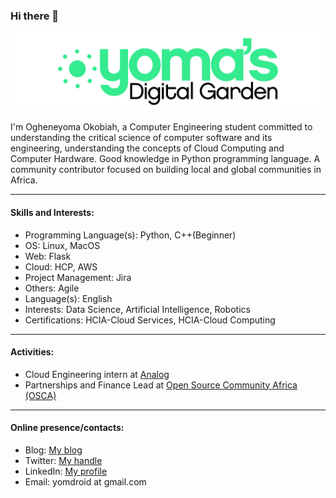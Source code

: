 ### Hi there 👋

![yoma](https://github.com/Yomdroid/Yomdroid/raw/master/yomsocial.png)


I'm Ogheneyoma Okobiah, a Computer Engineering student committed to understanding the critical science of computer software and its engineering, understanding the concepts of Cloud Computing and Computer Hardware. Good knowledge in Python programming language. A community contributor focused on building local and global communities in Africa.

---
#### Skills and Interests:
- Programming Language(s): Python, C++(Beginner)
- OS: Linux, MacOS
- Web: Flask
- Cloud: HCP, AWS
- Project Management: Jira
- Others: Agile
- Language(s): English
- Interests: Data Science, Artificial Intelligence, Robotics
- Certifications: HCIA-Cloud Services, HCIA-Cloud Computing

---
#### Activities:
- Cloud Engineering intern at [Analog](https://analogteams.com)
- Partnerships and Finance Lead at [Open Source Community Africa (OSCA)](https://oscafrica.org)
---

#### Online presence/contacts:
- Blog: [My blog](www.yomaokobiah.com)
- Twitter: [My handle](https://twitter.com/yomdroid)
- LinkedIn: [My profile](https://www.linkedin.com/in/ogheneyoma-okobiah/)
- Email: yomdroid at gmail.com


<!--
**Yomdroid/Yomdroid** is a ✨ _special_ ✨ repository because its `README.md` (this file) appears on your GitHub profile.

Here are some ideas to get you started:

- 🔭 I’m currently working on ...
- 🌱 I’m currently learning ...
- 👯 I’m looking to collaborate on ...
- 🤔 I’m looking for help with ...
- 💬 Ask me about ...
- 📫 How to reach me: ...
- 😄 Pronouns: ...
- ⚡ Fun fact: ...
-->
